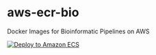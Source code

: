 aws-ecr-bio
===========

Docker Images for Bioinformatic Pipelines on AWS

[![Deploy to Amazon ECS](https://github.com/dceoy/aws-ecr-bio/actions/workflows/aws.yml/badge.svg)](https://github.com/dceoy/aws-ecr-bio/actions/workflows/aws.yml)
